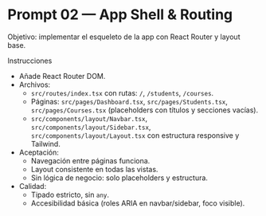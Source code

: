 # Prompt 02 — App Shell & Routing

Objetivo: implementar el esqueleto de la app con React Router y layout base.

Instrucciones
- Añade React Router DOM.
- Archivos:
  - `src/routes/index.tsx` con rutas: `/`, `/students`, `/courses`.
  - Páginas: `src/pages/Dashboard.tsx`, `src/pages/Students.tsx`, `src/pages/Courses.tsx` (placeholders con títulos y secciones vacías).
  - `src/components/layout/Navbar.tsx`, `src/components/layout/Sidebar.tsx`, `src/components/layout/Layout.tsx` con estructura responsive y Tailwind.
- Aceptación:
  - Navegación entre páginas funciona.
  - Layout consistente en todas las vistas.
  - Sin lógica de negocio: solo placeholders y estructura.
- Calidad:
  - Tipado estricto, sin `any`.
  - Accesibilidad básica (roles ARIA en navbar/sidebar, foco visible).

